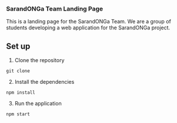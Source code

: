 ### SarandONGa Team Landing Page


This is a landing page for the SarandONGa Team.
We are a group of students developing a web application for the SarandONGa project.

## Set up

1. Clone the repository
```
git clone
```
2. Install the dependencies
```
npm install
```
3. Run the application
```
npm start
```
